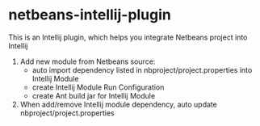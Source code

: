 # netbeans-intellij-plugin
This is an Intellij plugin, which helps you integrate Netbeans project into Intellij

1. Add new module from Netbeans source: 
	- auto import dependency listed in nbproject/project.properties into Intellij Module
	- create Intellij Module Run Configuration
	- create Ant build jar for Intellij Module
2. When add/remove Intellij module dependency, auto update nbproject/project.properties

